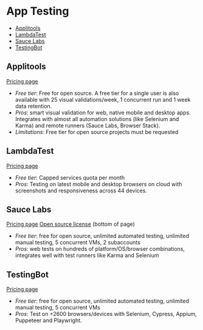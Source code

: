 # App Testing

<!-- TOC depthFrom:2 -->

- [Applitools](#applitools)
- [LambdaTest](#lambdatest)
- [Sauce Labs](#sauce-labs)
- [TestingBot](#testingbot)

<!-- /TOC -->

## Applitools

[Pricing page](https://applitools.com/pricing)

* *Free tier*: Free for open source. A free tier for a single user is also available with 25 visual validations/week, 1 concurrent run and 1 week data retention.
* *Pros*: smart visual validation for web, native mobile and desktop apps. Integrates with almost all automation solutions (like Selenium and Karma) and remote runners (Sauce Labs, Browser Stack).
* *Limitations*: Free tier for open source projects must be requested

## LambdaTest

[Pricing page](https://www.lambdatest.com/pricing)

* *Free tier*: Capped services quota per month
* *Pros*: Testing on latest mobile and desktop browsers on cloud with screenshots and responsiveness across 44 devices.

## Sauce Labs

[Pricing page](https://saucelabs.com/pricing)
[Open source license](https://opensource.saucelabs.com/) (bottom of page)

* *Free tier*: free for open source, unlimited automated testing, unlimited manual testing, 5 concurrent VMs, 2 subaccounts
* *Pros*: web tests on hundreds of platform/OS/browser combinations, integrates well with test runners like Karma and Selenium

## TestingBot

[Pricing page](https://testingbot.com/pricing)

* *Free tier*: free for open source, unlimited automated testing, unlimited manual testing, 5 concurrent VMs
* *Pros*: Test on +2600 browsers/devices with Selenium, Cypress, Appium, Puppeteer and Playwright.
